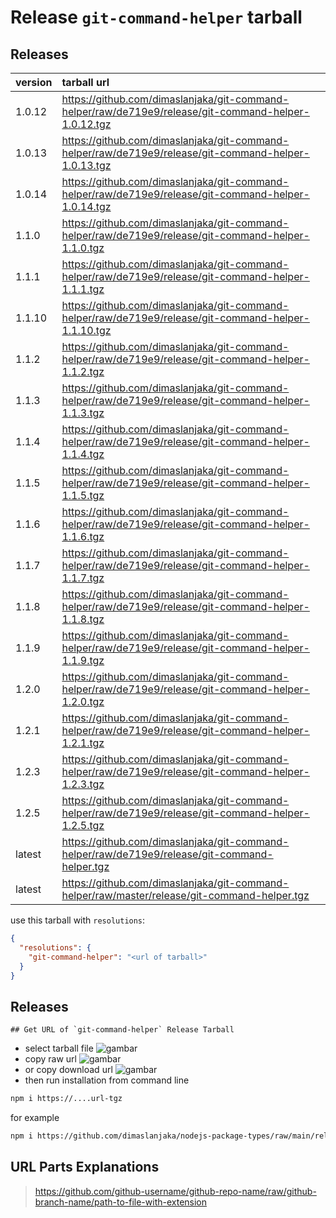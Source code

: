 # Release `git-command-helper` tarball
## Releases
| version | tarball url |
| :--- | :--- |
| 1.0.12 | https://github.com/dimaslanjaka/git-command-helper/raw/de719e9/release/git-command-helper-1.0.12.tgz |
| 1.0.13 | https://github.com/dimaslanjaka/git-command-helper/raw/de719e9/release/git-command-helper-1.0.13.tgz |
| 1.0.14 | https://github.com/dimaslanjaka/git-command-helper/raw/de719e9/release/git-command-helper-1.0.14.tgz |
| 1.1.0 | https://github.com/dimaslanjaka/git-command-helper/raw/de719e9/release/git-command-helper-1.1.0.tgz |
| 1.1.1 | https://github.com/dimaslanjaka/git-command-helper/raw/de719e9/release/git-command-helper-1.1.1.tgz |
| 1.1.10 | https://github.com/dimaslanjaka/git-command-helper/raw/de719e9/release/git-command-helper-1.1.10.tgz |
| 1.1.2 | https://github.com/dimaslanjaka/git-command-helper/raw/de719e9/release/git-command-helper-1.1.2.tgz |
| 1.1.3 | https://github.com/dimaslanjaka/git-command-helper/raw/de719e9/release/git-command-helper-1.1.3.tgz |
| 1.1.4 | https://github.com/dimaslanjaka/git-command-helper/raw/de719e9/release/git-command-helper-1.1.4.tgz |
| 1.1.5 | https://github.com/dimaslanjaka/git-command-helper/raw/de719e9/release/git-command-helper-1.1.5.tgz |
| 1.1.6 | https://github.com/dimaslanjaka/git-command-helper/raw/de719e9/release/git-command-helper-1.1.6.tgz |
| 1.1.7 | https://github.com/dimaslanjaka/git-command-helper/raw/de719e9/release/git-command-helper-1.1.7.tgz |
| 1.1.8 | https://github.com/dimaslanjaka/git-command-helper/raw/de719e9/release/git-command-helper-1.1.8.tgz |
| 1.1.9 | https://github.com/dimaslanjaka/git-command-helper/raw/de719e9/release/git-command-helper-1.1.9.tgz |
| 1.2.0 | https://github.com/dimaslanjaka/git-command-helper/raw/de719e9/release/git-command-helper-1.2.0.tgz |
| 1.2.1 | https://github.com/dimaslanjaka/git-command-helper/raw/de719e9/release/git-command-helper-1.2.1.tgz |
| 1.2.3 | https://github.com/dimaslanjaka/git-command-helper/raw/de719e9/release/git-command-helper-1.2.3.tgz |
| 1.2.5 | https://github.com/dimaslanjaka/git-command-helper/raw/de719e9/release/git-command-helper-1.2.5.tgz |
| latest | https://github.com/dimaslanjaka/git-command-helper/raw/de719e9/release/git-command-helper.tgz |
| latest | https://github.com/dimaslanjaka/git-command-helper/raw/master/release/git-command-helper.tgz |

use this tarball with `resolutions`:
```json
{
  "resolutions": {
    "git-command-helper": "<url of tarball>"
  }
}
```

## Releases

    ## Get URL of `git-command-helper` Release Tarball
- select tarball file
![gambar](https://user-images.githubusercontent.com/12471057/203216375-8af4b5d9-00c2-40fb-8d3d-d220beaabd46.png)
- copy raw url
![gambar](https://user-images.githubusercontent.com/12471057/203216508-7590cbb9-a1ce-47d6-96ca-8d82149f0762.png)
- or copy download url
![gambar](https://user-images.githubusercontent.com/12471057/203216541-3807d2c3-5213-49f3-b93d-c626dbae3b2e.png)
- then run installation from command line
```bash
npm i https://....url-tgz
```
for example
```bash
npm i https://github.com/dimaslanjaka/nodejs-package-types/raw/main/release/nodejs-package-types.tgz
```

## URL Parts Explanations
> https://github.com/github-username/github-repo-name/raw/github-branch-name/path-to-file-with-extension